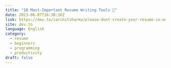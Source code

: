 ```yaml
---
title: "10 Most-Important Resume Writing Tools 🎯"
date: 2023-06-07T16:38:16Z
link: https://dev.to/iarchitsharma/please-dont-create-your-resume-in-ms-word-instead-use-these-tools-184e?utm_medium=RSS&utm_source=news.12bit.vn
site: dev.to
language: English
category:
  - resume
  - beginners
  - programming
  - productivity
draft: false
---
```

